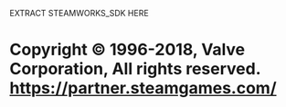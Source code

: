 EXTRACT STEAMWORKS_SDK HERE

Copyright © 1996-2018, Valve Corporation, All rights reserved.
https://partner.steamgames.com/
================================